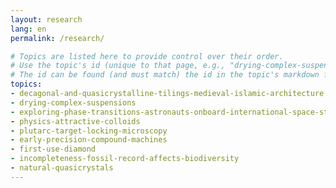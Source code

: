 ```yaml
---
layout: research
lang: en
permalink: /research/

# Topics are listed here to provide control over their order. 
# Use the topic's id (unique to that page, e.g., "drying-complex-suspensions")
# The id can be found (and must match) the id in the topic's markdown frontmatter.
topics:
- decagonal-and-quasicrystalline-tilings-medieval-islamic-architecture
- drying-complex-suspensions
- exploring-phase-transitions-astronauts-onboard-international-space-station
- physics-attractive-colloids
- plutarc-target-locking-microscopy
- early-precision-compound-machines
- first-use-diamond
- incompleteness-fossil-record-affects-biodiversity
- natural-quasicrystals
---
```


